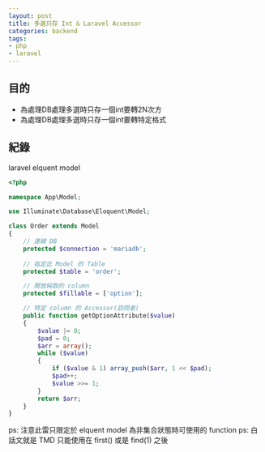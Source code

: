 ```yaml
---
layout: post
title: 多選只存 Int & Laravel Accessor
categories: backend
tags:
- php
- laravel
---
```

## 目的 ##

 - 為處理DB處理多選時只存一個int要轉2N次方 
 - 為處理DB處理多選時只存一個int要轉特定格式
 <!-- more -->
 
## 紀錄 ##

laravel elquent model


````php
<?php

namespace App\Model;

use Illuminate\Database\Eloquent\Model;

class Order extends Model
{
    // 連線 DB
    protected $connection = 'mariadb';
    
    // 指定此 Model 的 Table
    protected $table = 'order';

    // 開放純取的 column
    protected $fillable = ['option'];

    // 特定 column 的 Accessor(訪問者)
    public function getOptionAttribute($value)
    {
        $value |= 0;
        $pad = 0;
        $arr = array();
        while ($value)
        {
            if ($value & 1) array_push($arr, 1 << $pad);
            $pad++;
            $value >>= 1;
        }
        return $arr;
    }
}
````

ps: 注意此雷只限定於 elquent model 為非集合狀態時可使用的 function
ps: 白話文就是 TMD 只能使用在 first() 或是 find(1) 之後